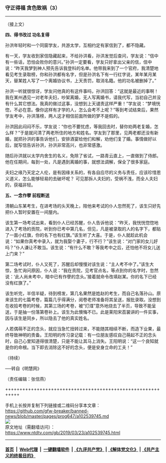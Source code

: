 ### 守正得福 贪色致祸（3）
------------------------

<div class="post_content" itemprop="articleBody">
 <p>
  （接上文）
 </p>
 <p>
  <strong>
   四、得书改过 功名复得
  </strong>
 </p>
 <p>
  孙洪年轻时和一个同窗学友，共游太学，互相约定有家信到了，都不隐藏。
 </p>
 <p>
  有一天，学友收到家信隐藏起来，不给孙洪看，孙洪发觉后查问，学友说：“信中有一些话，恐怕会败你的意兴。”孙洪一定要看，学友只好拿出父亲的信，信中说：“昨天我梦到神人预先告诉我登科的名单。他带我来到了一个官府，我清楚地看见考生录取榜，你和孙洪都有名字，但是孙洪名下有一行红字说，某年某月某天，替某姓人写了一个离婚协议书，上天责罚，取消名籍。他的功名被删掉了。”
 </p>
 <p>
  孙洪一听就很惊讶，学友问他真的有这件事吗，孙洪回答：“这就是最近的事啊！我在某州遇见一对老年夫妇，吵架离婚，无人写离婚书，请我代写，当初自己并没有什么其它想法。我真的做过这事，没想到上天谴责这样严重！”学友说：“梦境恍惚，不必在意。像你这样有才学的人，怎么会考不上呢？”等到考试结束后，果然学友考中，孙洪落榜，两人这才相信前面所做的梦不是假的。
 </p>
 <p>
  孙洪因此闷闷不乐，学友说：“你也不要忧虑，等我回去时，替你劝两老复婚，怎么样？”于是就问清了两老所住的地方和姓名。学友到了那里，见两老都还没有新婚，就把孙洪的事告诉他们，安排酒宴给他们和解，劝他们复了婚。事情做好以后，就写信告诉孙洪，孙洪非常高兴，也非常感激。
 </p>
 <p>
  随后孙洪就以太学内舍生的名义，免除了省试，一路青云直上，一直做到了侍郎。他在任期间，每到一处，凡是遇到离婚的事，就想法调解，保全了很多家庭。
 </p>
 <p>
  夫妇之缘乃天定之人伦，是有因缘关系的，有各自应尽的义务与责任，应该珍惜恩义道义，怎么能够轻易的去破坏呢？ 可见那拆人夫妇的，受祸不浅，而全人夫妇的，获福非轻。
 </p>
 <p>
  <strong>
   五、一念作孽 前程断送
  </strong>
 </p>
 <p>
  清朝山东某考生，在进考场的头天晚上，陪他来考试的仆人忽然死了，该生只好先把仆人暂时安置在一间屋内。
 </p>
 <p>
  该生第一场考试出来，看到仆人已经苏醒，仆人告诉他说：“昨天，我恍恍惚惚地进入了考场的贡院，听到你已考中第几名，但见，凡是被录取的人的名字下，都贴了一面小红旗，你的名下也有红旗。”该生听了大喜。于是，仆人就趁此机会说：“如果你真考中录入，就为我娶个妻子，行不行？”该生说：“对门家的女儿好吗？”仆人谦让不敢当。该生说：“有什么不敢？等我考中之后，还怕他不将女儿送上门来？”
 </p>
 <p>
  第二场考试时，仆人又死了，苏醒后却慢慢对该生说：“主人考不中了。”该生大惊，急忙询问原因，仆人说：“我在贡院，见考官点名，等点到你的名字时，忽然说：‘此人尚未考中，暗中已有作孽的念头。’接着就命令改填赵某。你的名下已经没有红旗了。”
 </p>
 <p>
  该生听完，半信半疑，待到榜发，第几名果然是姓赵的考生，而自己名落孙山。原来该生的七篇考卷，篇篇几乎得满分，阅卷老师准备将其呈送，报批录取。没想到在收拾考卷的时候，其第三场的考卷，被“灯煤”意外地烧去了半页，导致不能呈送，于是抽一份落第卷补上。该生为此懊悔不已。此是莱阳宋荔裳讲的一件实事，因与该生是同乡，所以隐去了他的真实姓名。
 </p>
 <p>
  人若偶萌不正的念头，就应当急忙扭转过来，不能随其相续不断，而造下业果，最终导致神明的责备。王阳明的传习录记载：有一位朋友感叹自己萌起不正的念头时，自己心里知道得很清楚，只是不能让其马上消失。王阳明说：“这一个良知就是你的命根。当下即去消除这不好的念头，便是安身立命的工夫！”
 </p>
 <p>
  （待续）
 </p>
 <p>
  ──转自《明慧网》
 </p>
 <p>
  （责任编辑：张信燕）
 </p>
 <div class="single_ad">
 </div>
</div>

+++++++++++++++++++++++++++++++++++++++++++++++++++++++++++<br/><br/>
手机上长按并复制下列链接或二维码分享本文章：<br/>
https://github.com/gfw-breaker/banned-news/blob/master/pages/prog647/a102539745.md <br/>
<a href='https://github.com/gfw-breaker/banned-news/blob/master/pages/prog647/a102539745.md'><img src='https://github.com/gfw-breaker/banned-news/blob/master/pages/prog647/a102539745.md.png'/></a> <br/>
原文地址（需翻墙访问）：https://www.ntdtv.com/gb/2019/03/23/a102539745.html


------------------------
#### [首页](https://github.com/gfw-breaker/banned-news/blob/master/README.md) &nbsp;|&nbsp; [Web代理](https://github.com/labour-camp/helloworld) &nbsp;|&nbsp; [一键翻墙软件](https://github.com/gfw-breaker/nogfw/blob/master/README.md) &nbsp;| [《九评共产党》](https://github.com/gfw-breaker/9ping.md/blob/master/README.md#九评之一评共产党是什么) | [《解体党文化》](https://github.com/gfw-breaker/jtdwh.md/blob/master/README.md) | [《共产主义的终极目的》](https://github.com/gfw-breaker/gczydzjmd.md/blob/master/README.md)

